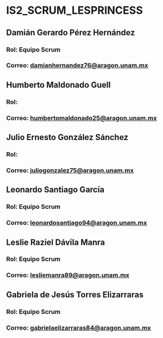 # IS2_SCRUM_LESPRINCESS

## Damián Gerardo Pérez Hernández 
### Rol: Equipo Scrum
### Correo: damianhernandez76@aragon.unam.mx
## Humberto Maldonado Guell
### Rol:
### Correo: humbertomaldonado25@aragon.unam.mx
## Julio Ernesto González Sánchez
### Rol:
### Correo: juliogonzalez75@aragon.unam.mx
## Leonardo Santiago García
### Rol: Equipo Scrum
### Correo: leonardosantiago94@aragon.unam.mx
## Leslie Raziel Dávila Manra
### Rol: Equipo Scrum
### Correo: lesliemanra89@aragon.unam.mx
## Gabriela de Jesús Torres Elizarraras
### Rol: Equipo Scrum
### Correo: gabrielaelizarraras84@aragon.unam.mx
